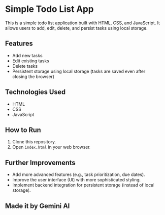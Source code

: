 # Simple Todo List App

This is a simple todo list application built with HTML, CSS, and JavaScript.  It allows users to add, edit, delete, and persist tasks using local storage.

## Features

- Add new tasks
- Edit existing tasks
- Delete tasks
- Persistent storage using local storage (tasks are saved even after closing the browser)

## Technologies Used

- HTML
- CSS
- JavaScript

## How to Run

1. Clone this repository.
2. Open `index.html` in your web browser.

## Further Improvements

- Add more advanced features (e.g., task prioritization, due dates).
- Improve the user interface (UI) with more sophisticated styling.
- Implement backend integration for persistent storage (instead of local storage).

## Made it by Gemini AI